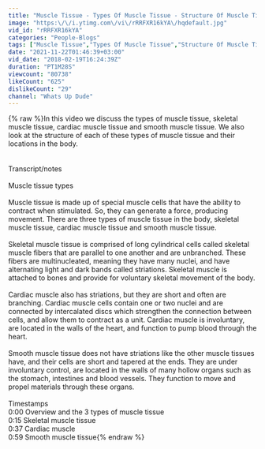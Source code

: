 ```yaml
---
title: "Muscle Tissue - Types Of Muscle Tissue - Structure Of Muscle Tissue"
image: "https:\/\/i.ytimg.com\/vi\/rRRFXR16kYA\/hqdefault.jpg"
vid_id: "rRRFXR16kYA"
categories: "People-Blogs"
tags: ["Muscle Tissue","Types Of Muscle Tissue","Structure Of Muscle Tissue"]
date: "2021-11-22T01:46:39+03:00"
vid_date: "2018-02-19T16:24:39Z"
duration: "PT1M28S"
viewcount: "80738"
likeCount: "625"
dislikeCount: "29"
channel: "Whats Up Dude"
---
```

{% raw %}In this video we discuss the types of muscle tissue, skeletal muscle tissue, cardiac muscle tissue and smooth muscle tissue.  We also look at the structure of each of these types of muscle tissue and their locations in the body.<br /><br /><br />Transcript/notes<br /><br />Muscle tissue types<br /><br />Muscle tissue is made up of special muscle cells that have the ability to contract when stimulated.  So, they can generate a force, producing movement.  There are three types of muscle tissue in the body, skeletal muscle tissue, cardiac muscle tissue and smooth muscle tissue.  <br /><br />Skeletal muscle tissue is comprised of long cylindrical cells called skeletal muscle fibers that are parallel to one another and are unbranched.  These fibers are multinucleated, meaning they have many nuclei, and have alternating light and dark bands called striations.  Skeletal muscle is attached to bones and provide for voluntary skeletal movement of the body.<br /><br />Cardiac muscle also has striations, but they are short and often are branching.  Cardiac muscle cells contain one or two nuclei and are connected by intercalated discs which strengthen the connection between cells, and allow them to contract as a unit.  Cardiac muscle is involuntary, are located in the walls of the heart, and function to pump blood through the heart.  <br /><br />Smooth muscle tissue does not have striations like the other muscle tissues have, and their cells are short and tapered at the ends.  They are under involuntary control, are located in the walls of many hollow organs such as the stomach, intestines and blood vessels.  They function to move and propel materials through these organs.<br /><br />Timestamps<br />0:00 Overview and the 3 types of muscle tissue<br />0:15 Skeletal muscle tissue<br />0:37 Cardiac muscle<br />0:59 Smooth muscle tissue{% endraw %}
